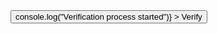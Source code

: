  <div className={styles.buttonContainer}>
    <button
      className={styles.verifyButton}
      onClick={() => console.log("Verification process started")}
    >
      Verify
    </button>
  </div>


  
